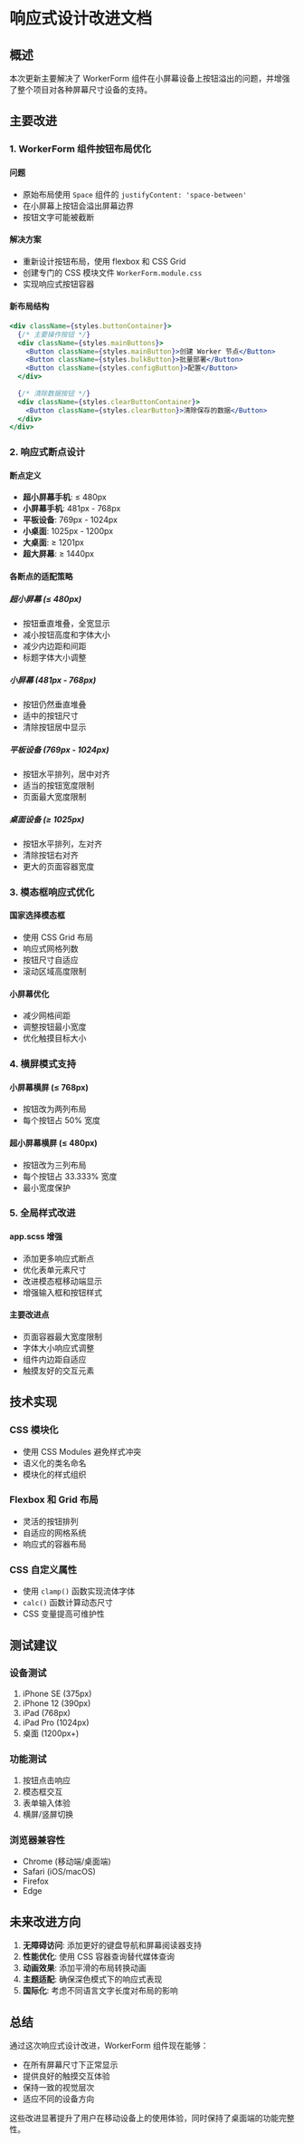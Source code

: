 # 响应式设计改进文档

## 概述
本次更新主要解决了 WorkerForm 组件在小屏幕设备上按钮溢出的问题，并增强了整个项目对各种屏幕尺寸设备的支持。

## 主要改进

### 1. WorkerForm 组件按钮布局优化

#### 问题
- 原始布局使用 `Space` 组件的 `justifyContent: 'space-between'`
- 在小屏幕上按钮会溢出屏幕边界
- 按钮文字可能被截断

#### 解决方案
- 重新设计按钮布局，使用 flexbox 和 CSS Grid
- 创建专门的 CSS 模块文件 `WorkerForm.module.css`
- 实现响应式按钮容器

#### 新布局结构
```jsx
<div className={styles.buttonContainer}>
  {/* 主要操作按钮 */}
  <div className={styles.mainButtons}>
    <Button className={styles.mainButton}>创建 Worker 节点</Button>
    <Button className={styles.bulkButton}>批量部署</Button>
    <Button className={styles.configButton}>配置</Button>
  </div>
  
  {/* 清除数据按钮 */}
  <div className={styles.clearButtonContainer}>
    <Button className={styles.clearButton}>清除保存的数据</Button>
  </div>
</div>
```

### 2. 响应式断点设计

#### 断点定义
- **超小屏幕手机**: ≤ 480px
- **小屏幕手机**: 481px - 768px  
- **平板设备**: 769px - 1024px
- **小桌面**: 1025px - 1200px
- **大桌面**: ≥ 1201px
- **超大屏幕**: ≥ 1440px

#### 各断点的适配策略

##### 超小屏幕 (≤ 480px)
- 按钮垂直堆叠，全宽显示
- 减小按钮高度和字体大小
- 减少内边距和间距
- 标题字体大小调整

##### 小屏幕 (481px - 768px)
- 按钮仍然垂直堆叠
- 适中的按钮尺寸
- 清除按钮居中显示

##### 平板设备 (769px - 1024px)
- 按钮水平排列，居中对齐
- 适当的按钮宽度限制
- 页面最大宽度限制

##### 桌面设备 (≥ 1025px)
- 按钮水平排列，左对齐
- 清除按钮右对齐
- 更大的页面容器宽度

### 3. 模态框响应式优化

#### 国家选择模态框
- 使用 CSS Grid 布局
- 响应式网格列数
- 按钮尺寸自适应
- 滚动区域高度限制

#### 小屏幕优化
- 减少网格间距
- 调整按钮最小宽度
- 优化触摸目标大小

### 4. 横屏模式支持

#### 小屏幕横屏 (≤ 768px)
- 按钮改为两列布局
- 每个按钮占 50% 宽度

#### 超小屏幕横屏 (≤ 480px)
- 按钮改为三列布局
- 每个按钮占 33.333% 宽度
- 最小宽度保护

### 5. 全局样式改进

#### app.scss 增强
- 添加更多响应式断点
- 优化表单元素尺寸
- 改进模态框移动端显示
- 增强输入框和按钮样式

#### 主要改进点
- 页面容器最大宽度限制
- 字体大小响应式调整
- 组件内边距自适应
- 触摸友好的交互元素

## 技术实现

### CSS 模块化
- 使用 CSS Modules 避免样式冲突
- 语义化的类名命名
- 模块化的样式组织

### Flexbox 和 Grid 布局
- 灵活的按钮排列
- 自适应的网格系统
- 响应式的容器布局

### CSS 自定义属性
- 使用 `clamp()` 函数实现流体字体
- `calc()` 函数计算动态尺寸
- CSS 变量提高可维护性

## 测试建议

### 设备测试
1. iPhone SE (375px)
2. iPhone 12 (390px)
3. iPad (768px)
4. iPad Pro (1024px)
5. 桌面 (1200px+)

### 功能测试
1. 按钮点击响应
2. 模态框交互
3. 表单输入体验
4. 横屏/竖屏切换

### 浏览器兼容性
- Chrome (移动端/桌面端)
- Safari (iOS/macOS)
- Firefox
- Edge

## 未来改进方向

1. **无障碍访问**: 添加更好的键盘导航和屏幕阅读器支持
2. **性能优化**: 使用 CSS 容器查询替代媒体查询
3. **动画效果**: 添加平滑的布局转换动画
4. **主题适配**: 确保深色模式下的响应式表现
5. **国际化**: 考虑不同语言文字长度对布局的影响

## 总结

通过这次响应式设计改进，WorkerForm 组件现在能够：
- 在所有屏幕尺寸下正常显示
- 提供良好的触摸交互体验
- 保持一致的视觉层次
- 适应不同的设备方向

这些改进显著提升了用户在移动设备上的使用体验，同时保持了桌面端的功能完整性。 